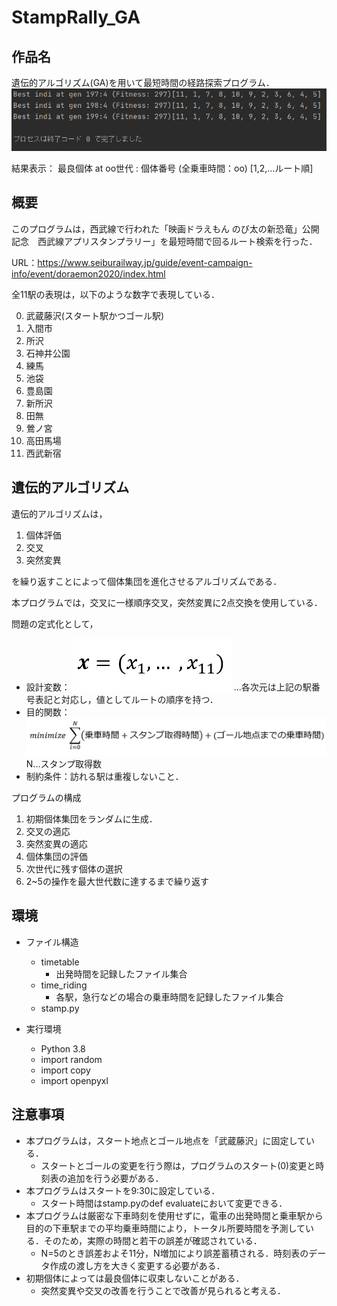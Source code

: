 # StampRally_GA

## 作品名
遺伝的アルゴリズム(GA)を用いて最短時間の経路探索プログラム．
![実行結果](img/result.png)

結果表示：
最良個体 at oo世代 : 個体番号 (全乗車時間：oo) [1,2,...ルート順]

## 概要
このプログラムは，西武線で行われた「映画ドラえもん のび太の新恐竜」公開記念　西武線アプリスタンプラリー」を最短時間で回るルート検索を行った．

URL：https://www.seiburailway.jp/guide/event-campaign-info/event/doraemon2020/index.html

全11駅の表現は，以下のような数字で表現している．

0. 武蔵藤沢(スタート駅かつゴール駅)
1. 入間市
2. 所沢
3. 石神井公園
4. 練馬
5. 池袋
6. 豊島園
7. 新所沢
8. 田無
9. 鶯ノ宮
10. 高田馬場
11. 西武新宿


## 遺伝的アルゴリズム
遺伝的アルゴリズムは，

1. 個体評価
2. 交叉
3. 突然変異

を繰り返すことによって個体集団を進化させるアルゴリズムである．

本プログラムでは，交叉に一様順序交叉，突然変異に2点交換を使用している．

問題の定式化として，

- 設計変数：
![目的関数](img/hensu.PNG)
...各次元は上記の駅番号表記と対応し，値としてルートの順序を持つ．
- 目的関数：
![目的関数](img/objectfunc.PNG)
N...スタンプ取得数
- 制約条件：訪れる駅は重複しないこと．


プログラムの構成

1. 初期個体集団をランダムに生成．
2. 交叉の適応
3. 突然変異の適応
4. 個体集団の評価
5. 次世代に残す個体の選択
6. 2~5の操作を最大世代数に達するまで繰り返す


## 環境
- ファイル構造
  - timetable
    - 出発時間を記録したファイル集合
  - time_riding
    - 各駅，急行などの場合の乗車時間を記録したファイル集合
  - stamp.py
  
- 実行環境
  - Python 3.8
  - import random
  - import copy
  - import openpyxl

## 注意事項
- 本プログラムは，スタート地点とゴール地点を「武蔵藤沢」に固定している．
  - スタートとゴールの変更を行う際は，プログラムのスタート(0)変更と時刻表の追加を行う必要がある．
- 本プログラムはスタートを9:30に設定している．
  - スタート時間はstamp.pyのdef evaluateにおいて変更できる．
- 本プログラムは厳密な下車時刻を使用せずに，電車の出発時間と乗車駅から目的の下車駅までの平均乗車時間により，トータル所要時間を予測している．そのため，実際の時間と若干の誤差が確認されている．
  - N=5のとき誤差およそ11分，N増加により誤差蓄積される．時刻表のデータ作成の渡し方を大きく変更する必要がある．
- 初期個体によっては最良個体に収束しないことがある．
  - 突然変異や交叉の改善を行うことで改善が見られると考える．

